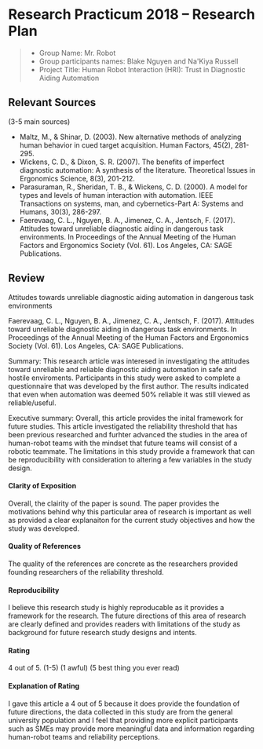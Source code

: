 # Research Practicum 2018 – Research Plan

> * Group Name: Mr. Robot
> * Group participants names: Blake Nguyen and Na'Kiya Russell
> * Project Title: Human Robot Interaction (HRI): Trust in Diagnostic Aiding Automation

## Relevant Sources

(3-5 main sources)
* Maltz, M., & Shinar, D. (2003). New alternative methods of analyzing human behavior in cued target acquisition. Human Factors, 45(2), 281-295.
* Wickens, C. D., & Dixon, S. R. (2007). The benefits of imperfect diagnostic
automation: A synthesis of the literature. Theoretical Issues in
Ergonomics Science, 8(3), 201-212.
* Parasuraman, R., Sheridan, T. B., & Wickens, C. D. (2000). A model for types and levels of human interaction with automation. IEEE Transactions on systems, man, and cybernetics-Part A: Systems and Humans, 30(3), 286-297.
* Faerevaag, C. L., Nguyen, B. A., Jimenez, C. A., Jentsch, F. (2017). Attitudes toward unreliable diagnostic aiding in dangerous task environments. In Proceedings of the Annual Meeting of the Human Factors and Ergonomics Society (Vol. 61). Los Angeles, CA: SAGE Publications.



## Review

Attitudes towards unreliable diagnostic aiding automation in dangerous task environments

Faerevaag, C. L., Nguyen, B. A., Jimenez, C. A., Jentsch, F. (2017). Attitudes toward unreliable diagnostic aiding in dangerous task environments. In Proceedings of the Annual Meeting of the Human Factors and Ergonomics Society (Vol. 61). Los Angeles, CA: SAGE Publications.

Summary:
This research article was interesed in investigating the attitudes toward unreliable and reliable diagnostic aiding automation in safe and hostile enviroments. Participants in this study were asked to complete a questionnaire that was developed by the first author. The results indicated that even when automation was deemed 50% reliable it was still viewed as reliable/useful.

Executive summary:
Overall, this article provides the inital framework for future studies. This article investigated the reliability threshold that has been previous researched and furhter advanced the studies in the area of human-robot teams with the mindset that future teams will consist of a robotic teammate. The limitations in this study provide a framework that can be reproducibility with consideration to altering a few variables in the study design.


#### Clarity of Exposition
Overall, the clairity of the paper is sound. The paper provides the motivations behind why this particular area of research is important as well as provided a clear explanaiton for the current study objectives and how the study was developed.

#### Quality of References
The quality of the references are concrete as the researchers provided founding researchers of the reliability threshold.

#### Reproducibility
I believe this research study is highly reproducable as it provides a framework for the research. The future directions of this area of research are clearly defined and provides readers with limitations of the study as background for future research study designs and intents.

#### Rating
4 out of 5.
(1-5)
(1 awful)
(5 best thing you ever read)

#### Explanation of Rating
I gave this article a 4 out of 5 because it does provide the foundation of future directions, the data collected in this study are from the general university population and I feel that providing more explicit participants such as SMEs may provide more meaningful data and information regarding human-robot teams and reliability perceptions.
